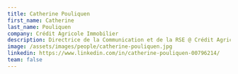 ```yaml
---
title: Catherine Pouliquen
first_name: Catherine
last_name: Pouliquen
company: Crédit Agricole Immobilier
description: Directrice de la Communication et de la RSE @ Crédit Agricole Immobilier
image: /assets/images/people/catherine-pouliquen.jpg
linkedin: https://www.linkedin.com/in/catherine-pouliquen-00796214/
team: false
---
```

